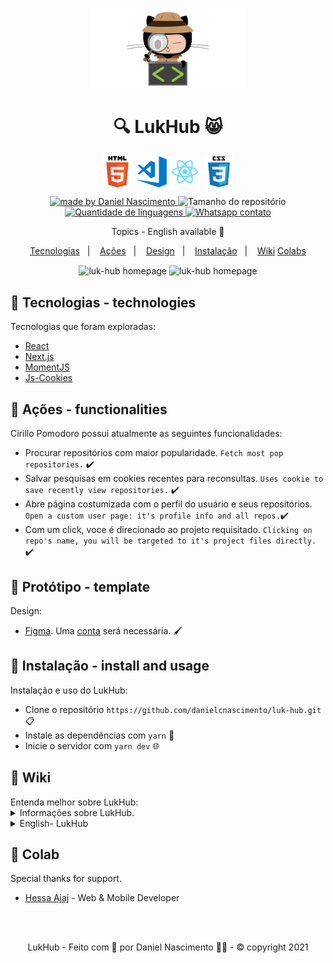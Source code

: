 <p align="center">
  <img align="center"  alt="inspectocat" width="250px" src="https://github.com/danielcnascimento/luk-hub/blob/main/public/luk-hub-gallery/inspectocat.png" />
</p>

<h1 align="center">🔍 LukHub 😸</h1>

<p align="center">

<img align="center" alt="HTML5" width="50px" src="https://raw.githubusercontent.com/github/explore/80688e429a7d4ef2fca1e82350fe8e3517d3494d/topics/html/html.png" />
<img align="center" alt="Visual Studio Code" width="50px" src="https://raw.githubusercontent.com/github/explore/80688e429a7d4ef2fca1e82350fe8e3517d3494d/topics/visual-studio-code/visual-studio-code.png" />
<img align="center" alt="ReactJs" width="50px" src="https://raw.githubusercontent.com/github/explore/80688e429a7d4ef2fca1e82350fe8e3517d3494d/topics/react/react.png" />
<img align="center" alt="CSS3" width="50px" src="https://raw.githubusercontent.com/github/explore/80688e429a7d4ef2fca1e82350fe8e3517d3494d/topics/css/css.png" />
</p>

<p align="center">
  <a href="https://twitter.com/dancnascimento_">
    <img alt="made by Daniel Nascimento" src="https://img.shields.io/badge/made%20by-Daniel%20Nascimento-%2304D361">
  </a>
  
  <img alt="Tamanho do repositório" src="https://img.shields.io/github/repo-size/danielcnascimento/luk-hub">
  
  <a href="https://github.com/danielcnascimento/cirillo-pomodoro">
    <img alt="Quantidade de linguagens" src="https://img.shields.io/github/languages/count/danielcnascimento/luk-hub">
  </a>

  
  <a href="https://api.whatsapp.com/send?phone=5521966305390&text=Ola">
    <img alt="Whatsapp contato" src="https://img.shields.io/badge/WhatsApp-Dan-green.svg">
  </a>
</p>

<p align="center">Topics - English available 🔎</p>

<p align="center">
  <a href="#tecnologias">Tecnologias</a>&nbsp;&nbsp;&nbsp;|&nbsp;&nbsp;&nbsp;
  <a href="#funcionalidades">Ações</a>&nbsp;&nbsp;&nbsp;|&nbsp;&nbsp;&nbsp;
  <a href="#protótipo">Design</a>&nbsp;&nbsp;&nbsp;|&nbsp;&nbsp;&nbsp;
  <a href="#instalação">Instalação</a>&nbsp;&nbsp;&nbsp;|&nbsp;&nbsp;&nbsp;
  <a href="#descricao">Wiki</a>
  <a href="#colab">Colabs</a>
</p>

<p align="center">
  <img align="center" src="https://trello-attachments.s3.amazonaws.com/5db8df629e82fa748b5ecf01/5fe1344539cceb678ab72bcc/67f6672fdd0267e8a0a48a179f66b2ad/luk-hub-homepage-mockup_dell.png" alt="luk-hub homepage" width="50%"/>
  
  <img align="center" src="https://github.com/danielcnascimento/luk-hub/blob/main/public/luk-hub-gallery/KukHub%20-%20functionalities.gif" alt="luk-hub homepage" width="50%" align="right" />
</p>

<h2 id="tecnologias"> 🐾 Tecnologias - technologies </h2>
Tecnologias que foram exploradas:

<br />

- [React](https://reactjs.org)
- [Next.js](https://nextjs.org/)
- [MomentJS](https://momentjs.com/)
- [Js-Cookies](https://github.com/js-cookie/js-cookie)

<h2 id="funcionalidades" > 🔎 Ações - functionalities </h2>
Cirillo Pomodoro possui atualmente as seguintes funcionalidades:

<br />

- Procurar repositórios com maior popularidade. `Fetch most pop repositories.` ✔️
- Salvar pesquisas em cookies recentes para reconsultas. `Uses cookie to save recently view repositories.` ✔️ 
- Abre página costumizada com o perfil do usuário e seus repositórios. `Open a custom user page: it's profile info and all repos.`✔️
- Com um click, voce é direcionado ao projeto requisitado. `Clicking on repo's name, you will be targeted to it's project files directly.` ✔️ 


<h2 id="protótipo"> 🐾 Protótipo - template </h2>
Design:

<br />

- [Figma](https://www.figma.com/file/WrSnVSsvoX5PhGzYbliD1X/LukHub?node-id=0%3A1). Uma [conta](http://figma.com/) será necessária. 🖌️

<h2 id="instalação"> 🔎 Instalação - install and usage </h2>
Instalação e uso do LukHub:

<br />

- Clone o repositório `https://github.com/danielcnascimento/luk-hub.git` 📋
- Instale as dependências com `yarn` 🧶
- Inicie o servidor com `yarn dev` 🌐

<h2 id="descricao"> 🔎 Wiki </h2>
Entenda melhor sobre LukHub:

<br />

<details>
  <summary>Informações sobre LukHub.</summary>
  <article> 
    <p>
  Na necessidade de buscar repositorios com mais eficiencia e rapidez, criei essa ferramenta. Ela possui algumas funções úteis: Buscas por query, Buscas recentes e relatorio completo de repositorios.
      <br />
      <br />
    </p>
  </article>
</details>

<details>
  <summary>English- LukHub</summary>
  <p>
   In order to ease the repository browsing, I created this tool. It has some useful widgets: Query browsing, Recently visited repositories and a full relatory about repo's owner, that will take you directly to project files.
  <br />
  <br />
  </p>
</details>

<h2 id="colab"> 🙌 Colab </h2>
Special thanks for support.
<br />

- [Hessa Ajaj](https://twitter.com/HesSoftDev) - Web & Mobile Developer

<br />
<br />

<p align="center"> LukHub - Feito com 💚 por Daniel Nascimento 👋🏻 - ©️ copyright 2021 </p>
